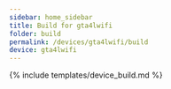 ```yaml
---
sidebar: home_sidebar
title: Build for gta4lwifi
folder: build
permalink: /devices/gta4lwifi/build
device: gta4lwifi
---
```

{% include templates/device_build.md %}
